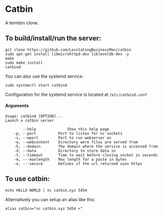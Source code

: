 # Catbin
A termbin clone.

## To build/install/run the server:
```SH
git clone https://github.com/LevitatingBusinessMan/catbin
sudo apt-get install libmicrohttpd-dev libleveldb-dev -y
make
sudo make install
catbind
```

You can also use the systemd service:
```
sudo systemctl start catbind
```
Configuration for the systemd service is located at `/etc/catbind.conf`

#### Arguments
```
Usage: catbind [OPTION]...
Launch a catbin server

        --help              Show this help page
    -p, --port          Port to listen for nc sockets
    -s, --wport         Port to run webserver on
    -w, --webcontent    Directory were files are served from
    -h, --domain        The domain where the service is accessed from
    -d, --data          Directory to store data in
    -t, --timeout       Time to wait before closing socket in seconds
    -m, ---maxlength    Max length for a paste in bytes
    -e, ---secure       Defines if the url returned uses https

```

## To use catbin:
```SH
echo HELLO WORLD | nc catbin.xyz 5454
```
Alternatively you can setup an alias like this:
```SH
alias catbin="nc catbin.xyz 5454 <"
```
